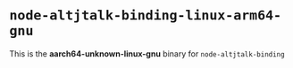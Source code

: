 # `node-altjtalk-binding-linux-arm64-gnu`

This is the **aarch64-unknown-linux-gnu** binary for `node-altjtalk-binding`
